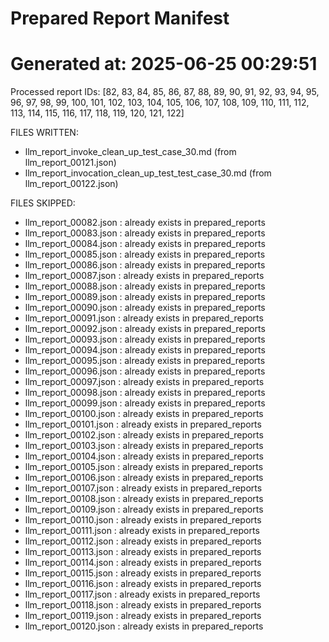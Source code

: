 # Prepared Report Manifest
Generated at: 2025-06-25 00:29:51
=============================================
Processed report IDs: [82, 83, 84, 85, 86, 87, 88, 89, 90, 91, 92, 93, 94, 95, 96, 97, 98, 99, 100, 101, 102, 103, 104, 105, 106, 107, 108, 109, 110, 111, 112, 113, 114, 115, 116, 117, 118, 119, 120, 121, 122]

FILES WRITTEN:
- llm_report_invoke_clean_up_test_case_30.md (from llm_report_00121.json)
- llm_report_invocation_clean_up_test_test_case_30.md (from llm_report_00122.json)

FILES SKIPPED:
- llm_report_00082.json          : already exists in prepared_reports
- llm_report_00083.json          : already exists in prepared_reports
- llm_report_00084.json          : already exists in prepared_reports
- llm_report_00085.json          : already exists in prepared_reports
- llm_report_00086.json          : already exists in prepared_reports
- llm_report_00087.json          : already exists in prepared_reports
- llm_report_00088.json          : already exists in prepared_reports
- llm_report_00089.json          : already exists in prepared_reports
- llm_report_00090.json          : already exists in prepared_reports
- llm_report_00091.json          : already exists in prepared_reports
- llm_report_00092.json          : already exists in prepared_reports
- llm_report_00093.json          : already exists in prepared_reports
- llm_report_00094.json          : already exists in prepared_reports
- llm_report_00095.json          : already exists in prepared_reports
- llm_report_00096.json          : already exists in prepared_reports
- llm_report_00097.json          : already exists in prepared_reports
- llm_report_00098.json          : already exists in prepared_reports
- llm_report_00099.json          : already exists in prepared_reports
- llm_report_00100.json          : already exists in prepared_reports
- llm_report_00101.json          : already exists in prepared_reports
- llm_report_00102.json          : already exists in prepared_reports
- llm_report_00103.json          : already exists in prepared_reports
- llm_report_00104.json          : already exists in prepared_reports
- llm_report_00105.json          : already exists in prepared_reports
- llm_report_00106.json          : already exists in prepared_reports
- llm_report_00107.json          : already exists in prepared_reports
- llm_report_00108.json          : already exists in prepared_reports
- llm_report_00109.json          : already exists in prepared_reports
- llm_report_00110.json          : already exists in prepared_reports
- llm_report_00111.json          : already exists in prepared_reports
- llm_report_00112.json          : already exists in prepared_reports
- llm_report_00113.json          : already exists in prepared_reports
- llm_report_00114.json          : already exists in prepared_reports
- llm_report_00115.json          : already exists in prepared_reports
- llm_report_00116.json          : already exists in prepared_reports
- llm_report_00117.json          : already exists in prepared_reports
- llm_report_00118.json          : already exists in prepared_reports
- llm_report_00119.json          : already exists in prepared_reports
- llm_report_00120.json          : already exists in prepared_reports

